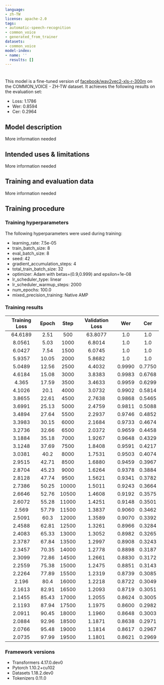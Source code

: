```yaml
---
language:
- zh-TW
license: apache-2.0
tags:
- automatic-speech-recognition
- common_voice
- generated_from_trainer
datasets:
- common_voice
model-index:
- name: ''
  results: []
---
```


<!-- This model card has been generated automatically according to the information the Trainer had access to. You
should probably proofread and complete it, then remove this comment. -->

# 

This model is a fine-tuned version of [facebook/wav2vec2-xls-r-300m](https://huggingface.co/facebook/wav2vec2-xls-r-300m) on the COMMON_VOICE - ZH-TW dataset.
It achieves the following results on the evaluation set:
- Loss: 1.1786
- Wer: 0.8594
- Cer: 0.2964

## Model description

More information needed

## Intended uses & limitations

More information needed

## Training and evaluation data

More information needed

## Training procedure

### Training hyperparameters

The following hyperparameters were used during training:
- learning_rate: 7.5e-05
- train_batch_size: 8
- eval_batch_size: 8
- seed: 42
- gradient_accumulation_steps: 4
- total_train_batch_size: 32
- optimizer: Adam with betas=(0.9,0.999) and epsilon=1e-08
- lr_scheduler_type: linear
- lr_scheduler_warmup_steps: 2000
- num_epochs: 100.0
- mixed_precision_training: Native AMP

### Training results

| Training Loss | Epoch | Step  | Validation Loss | Wer    | Cer    |
|:-------------:|:-----:|:-----:|:---------------:|:------:|:------:|
| 64.6189       | 2.51  | 500   | 63.8077         | 1.0    | 1.0    |
| 8.0561        | 5.03  | 1000  | 6.8014          | 1.0    | 1.0    |
| 6.0427        | 7.54  | 1500  | 6.0745          | 1.0    | 1.0    |
| 5.9357        | 10.05 | 2000  | 5.8682          | 1.0    | 1.0    |
| 5.0489        | 12.56 | 2500  | 4.4032          | 0.9990 | 0.7750 |
| 4.6184        | 15.08 | 3000  | 3.8383          | 0.9983 | 0.6768 |
| 4.365         | 17.59 | 3500  | 3.4633          | 0.9959 | 0.6299 |
| 4.1026        | 20.1  | 4000  | 3.0732          | 0.9902 | 0.5814 |
| 3.8655        | 22.61 | 4500  | 2.7638          | 0.9868 | 0.5465 |
| 3.6991        | 25.13 | 5000  | 2.4759          | 0.9811 | 0.5088 |
| 3.4894        | 27.64 | 5500  | 2.2937          | 0.9746 | 0.4852 |
| 3.3983        | 30.15 | 6000  | 2.1684          | 0.9733 | 0.4674 |
| 3.2736        | 32.66 | 6500  | 2.0372          | 0.9659 | 0.4458 |
| 3.1884        | 35.18 | 7000  | 1.9267          | 0.9648 | 0.4329 |
| 3.1248        | 37.69 | 7500  | 1.8408          | 0.9591 | 0.4217 |
| 3.0381        | 40.2  | 8000  | 1.7531          | 0.9503 | 0.4074 |
| 2.9515        | 42.71 | 8500  | 1.6880          | 0.9459 | 0.3967 |
| 2.8704        | 45.23 | 9000  | 1.6264          | 0.9378 | 0.3884 |
| 2.8128        | 47.74 | 9500  | 1.5621          | 0.9341 | 0.3782 |
| 2.7386        | 50.25 | 10000 | 1.5011          | 0.9243 | 0.3664 |
| 2.6646        | 52.76 | 10500 | 1.4608          | 0.9192 | 0.3575 |
| 2.6072        | 55.28 | 11000 | 1.4251          | 0.9148 | 0.3501 |
| 2.569         | 57.79 | 11500 | 1.3837          | 0.9060 | 0.3462 |
| 2.5091        | 60.3  | 12000 | 1.3589          | 0.9070 | 0.3392 |
| 2.4588        | 62.81 | 12500 | 1.3261          | 0.8966 | 0.3284 |
| 2.4083        | 65.33 | 13000 | 1.3052          | 0.8982 | 0.3265 |
| 2.3787        | 67.84 | 13500 | 1.2997          | 0.8908 | 0.3243 |
| 2.3457        | 70.35 | 14000 | 1.2778          | 0.8898 | 0.3187 |
| 2.3099        | 72.86 | 14500 | 1.2661          | 0.8830 | 0.3172 |
| 2.2559        | 75.38 | 15000 | 1.2475          | 0.8851 | 0.3143 |
| 2.2264        | 77.89 | 15500 | 1.2319          | 0.8739 | 0.3085 |
| 2.196         | 80.4  | 16000 | 1.2218          | 0.8722 | 0.3049 |
| 2.1613        | 82.91 | 16500 | 1.2093          | 0.8719 | 0.3051 |
| 2.1455        | 85.43 | 17000 | 1.2055          | 0.8624 | 0.3005 |
| 2.1193        | 87.94 | 17500 | 1.1975          | 0.8600 | 0.2982 |
| 2.0911        | 90.45 | 18000 | 1.1960          | 0.8648 | 0.3003 |
| 2.0884        | 92.96 | 18500 | 1.1871          | 0.8638 | 0.2971 |
| 2.0766        | 95.48 | 19000 | 1.1814          | 0.8617 | 0.2967 |
| 2.0735        | 97.99 | 19500 | 1.1801          | 0.8621 | 0.2969 |


### Framework versions

- Transformers 4.17.0.dev0
- Pytorch 1.10.2+cu102
- Datasets 1.18.2.dev0
- Tokenizers 0.11.0

